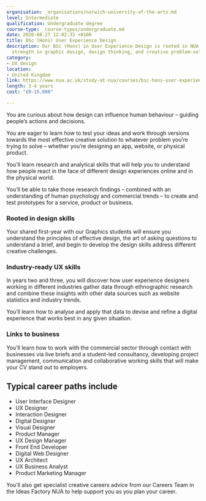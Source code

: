 ```yaml
---
organisation: _organisations/norwich-university-of-the-arts.md
level: Intermediate
qualification: Undergraduate degree
course-type: _course-types/undergraduate.md
date: 2020-08-27 12:02:33 +0100
title: BSc (Hons) User Experience Design
description: Our BSc (Hons) in User Experience Design is rooted in NUA’s traditional
  strength in graphic design, design thinking, and creative problem-solving.
category:
- UX design
location:
- United Kingdom
link: https://www.nua.ac.uk/study-at-nua/courses/bsc-hons-user-experience-design/
length: 3-4 years
cost: "£9-15,000"

---
```

You are curious about how design can influence human behaviour – guiding people’s actions and decisions.

You are eager to learn how to test your ideas and work through versions towards the most effective creative solution to whatever problem you’re trying to solve – whether you’re designing an app, website, or physical product.

You’ll learn research and analytical skills that will help you to understand how people react in the face of different design experiences online and in the physical world.

You’ll be able to take those research findings – combined with an understanding of human psychology and commercial trends – to create and test prototypes for a service, product or business.

### Rooted in design skills

Your shared first-year with our Graphics students will ensure you understand the principles of effective design, the art of asking questions to understand a brief, and begin to develop the design skills address different creative challenges.

### Industry-ready UX skills

In years two and three, you will discover how user experience designers working in different industries gather data through ethnographic research and combine these insights with other data sources such as website statistics and industry trends.

You’ll learn how to analyse and apply that data to devise and refine a digital experience that works best in any given situation.

### Links to business

You’ll learn how to work with the commercial sector through contact with businesses via live briefs and a student-led consultancy, developing project management, communication and collaborative working skills that will make your CV stand out to employers.

## **Typical career paths include**

* User Interface Designer
* UX Designer
* Interaction Designer
* Digital Designer
* Visual Designer
* Product Manager
* UX Design Manager
* Front End Developer
* Digital Web Designer
* UX Architect
* UX Business Analyst
* Product Marketing Manager

You’ll also get specialist creative careers advice from our Careers Team in the Ideas Factory NUA to help support you as you plan your career.